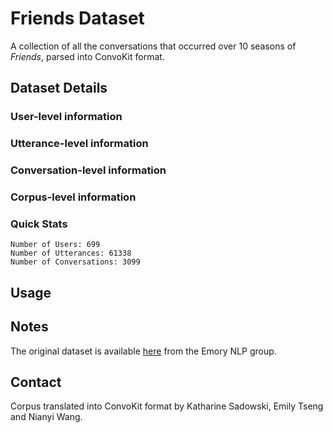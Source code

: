 # Friends Dataset

A collection of all the conversations that occurred over 10 seasons of <i>Friends</i>, parsed into ConvoKit format.

## Dataset Details

### User-level information

### Utterance-level information

### Conversation-level information

### Corpus-level information

### Quick Stats

```
Number of Users: 699
Number of Utterances: 61338
Number of Conversations: 3099
```

## Usage

## Notes

The original dataset is available [here](https://github.com/emorynlp/character-mining) from the Emory NLP group.

## Contact

Corpus translated into ConvoKit format by Katharine Sadowski, Emily Tseng and Nianyi Wang.